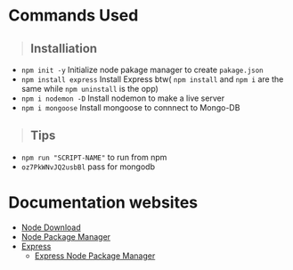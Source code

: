 # Commands Used

> ## Installiation
  - `npm init -y` Initialize node pakage manager to create `pakage.json` 
  - `npm install express` Install Express btw( `npm install` and `npm i` are the same while `npm uninstall` is the opp)
  - `npm i nodemon -D` Install nodemon to make a live server 
  - `npm i mongoose` Install mongoose to connnect to Mongo-DB
  
> ## Tips
  - `npm run "SCRIPT-NAME"` to run from npm
  - `oz7PkWNvJQ2usbBl` pass for mongodb

# Documentation websites
  - <a href="https://nodejs.org/">Node Download</a>
  - <a href="https://www.npmjs.com/">Node Package Manager</a>
  - <a href="https://expressjs.com/en/starter/installing.html">Express</a>
    - <a href="https://www.npmjs.com/package/express">Express Node Package Manager</a>